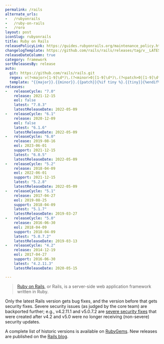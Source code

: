 ```yaml
---
permalink: /rails
alternate_urls:
-   /rubyonrails
-   /ruby-on-rails
-   /roro
layout: post
iconSlug: rubyonrails
title: Ruby on Rails
releasePolicyLink: https://guides.rubyonrails.org/maintenance_policy.html
changelogTemplate: https://github.com/rails/rails/releases/tag/v__LATEST__
releaseDateColumn: true
category: framework
sortReleasesBy: release
auto:
  git: https://github.com/rails/rails.git
  regex: v(?<major>[1-9]\d*)\.(?<minor>0|[1-9]\d*)\.(?<patch>0|[1-9]\d*)(\.(?<tiny>0|[1-9]\d*))?$
  template: "{{major}}.{{minor}}.{{patch}}{%if tiny %}.{{tiny}}{%endif%}"
releases:
-   releaseCycle: "7.0"
    release: 2021-12-15
    eol: false
    latest: "7.0.3"
    latestReleaseDate: 2022-05-09
-   releaseCycle: "6.1"
    release: 2020-12-09
    eol: false
    latest: "6.1.6"
    latestReleaseDate: 2022-05-09
-   releaseCycle: "6.0"
    release: 2019-08-16
    eol: 2023-06-01
    support: 2021-12-15
    latest: "6.0.5"
    latestReleaseDate: 2022-05-09
-   releaseCycle: "5.2"
    release: 2018-04-09
    eol: 2022-06-01
    support: 2021-12-15
    latest: "5.2.8"
    latestReleaseDate: 2022-05-09
-   releaseCycle: "5.1"
    release: 2017-04-27
    eol: 2019-08-25
    support: 2018-04-09
    latest: "5.1.7"
    latestReleaseDate: 2019-03-27
-   releaseCycle: "5.0"
    release: 2016-06-30
    eol: 2018-04-09
    support: 2018-04-09
    latest: "5.0.7.2"
    latestReleaseDate: 2019-03-13
-   releaseCycle: "4.2"
    release: 2014-12-19
    eol: 2017-04-27
    support: 2016-06-30
    latest: "4.2.11.3"
    latestReleaseDate: 2020-05-15

---
```


>[Ruby on Rails](https://rubyonrails.org/), or Rails, is a server-side web application framework written in Ruby.

Only the latest Rails version gets bug fixes, and the version before that gets security fixes. Severe security issues (as judged by the core team) are backported further; e.g., v4.2.11.1 and v5.0.7.2 are [severe security fixes](https://weblog.rubyonrails.org/2019/3/13/Rails-4-2-5-1-5-1-6-2-have-been-released/) that were created after v4.2 and v5.0 were no longer receiving (non-severe) security updates.

A complete list of historic versions is available on [RubyGems](https://rubygems.org/gems/rails/versions). New releases are published on the [Rails blog](https://weblog.rubyonrails.org/releases/).
